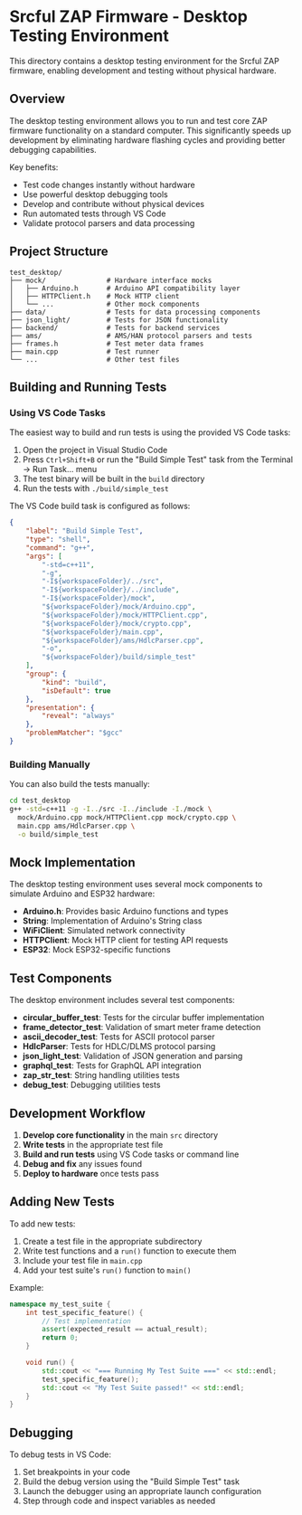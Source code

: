 # Srcful ZAP Firmware - Desktop Testing Environment

This directory contains a desktop testing environment for the Srcful ZAP firmware, enabling development and testing without physical hardware.

## Overview

The desktop testing environment allows you to run and test core ZAP firmware functionality on a standard computer. This significantly speeds up development by eliminating hardware flashing cycles and providing better debugging capabilities.

Key benefits:
- Test code changes instantly without hardware
- Use powerful desktop debugging tools
- Develop and contribute without physical devices
- Run automated tests through VS Code
- Validate protocol parsers and data processing

## Project Structure

```
test_desktop/
├── mock/               # Hardware interface mocks
│   ├── Arduino.h       # Arduino API compatibility layer
│   ├── HTTPClient.h    # Mock HTTP client
│   └── ...             # Other mock components
├── data/               # Tests for data processing components
├── json_light/         # Tests for JSON functionality
├── backend/            # Tests for backend services
├── ams/                # AMS/HAN protocol parsers and tests
├── frames.h            # Test meter data frames
├── main.cpp            # Test runner
└── ...                 # Other test files
```

## Building and Running Tests

### Using VS Code Tasks

The easiest way to build and run tests is using the provided VS Code tasks:

1. Open the project in Visual Studio Code
2. Press `Ctrl+Shift+B` or run the "Build Simple Test" task from the Terminal → Run Task... menu
3. The test binary will be built in the `build` directory
4. Run the tests with `./build/simple_test`

The VS Code build task is configured as follows:

```json
{
    "label": "Build Simple Test",
    "type": "shell",
    "command": "g++",
    "args": [
        "-std=c++11",
        "-g",
        "-I${workspaceFolder}/../src",
        "-I${workspaceFolder}/../include",
        "-I${workspaceFolder}/mock",
        "${workspaceFolder}/mock/Arduino.cpp",
        "${workspaceFolder}/mock/HTTPClient.cpp",
        "${workspaceFolder}/mock/crypto.cpp",
        "${workspaceFolder}/main.cpp",
        "${workspaceFolder}/ams/HdlcParser.cpp",
        "-o",
        "${workspaceFolder}/build/simple_test"
    ],
    "group": {
        "kind": "build",
        "isDefault": true
    },
    "presentation": {
        "reveal": "always"
    },
    "problemMatcher": "$gcc"
}
```

### Building Manually

You can also build the tests manually:

```bash
cd test_desktop
g++ -std=c++11 -g -I../src -I../include -I./mock \
  mock/Arduino.cpp mock/HTTPClient.cpp mock/crypto.cpp \
  main.cpp ams/HdlcParser.cpp \
  -o build/simple_test
```

## Mock Implementation

The desktop testing environment uses several mock components to simulate Arduino and ESP32 hardware:

- **Arduino.h**: Provides basic Arduino functions and types
- **String**: Implementation of Arduino's String class
- **WiFiClient**: Simulated network connectivity
- **HTTPClient**: Mock HTTP client for testing API requests
- **ESP32**: Mock ESP32-specific functions

## Test Components

The desktop environment includes several test components:

- **circular_buffer_test**: Tests for the circular buffer implementation
- **frame_detector_test**: Validation of smart meter frame detection
- **ascii_decoder_test**: Tests for ASCII protocol parser
- **HdlcParser**: Tests for HDLC/DLMS protocol parsing
- **json_light_test**: Validation of JSON generation and parsing
- **graphql_test**: Tests for GraphQL API integration
- **zap_str_test**: String handling utilities tests
- **debug_test**: Debugging utilities tests

## Development Workflow

1. **Develop core functionality** in the main `src` directory
2. **Write tests** in the appropriate test file
3. **Build and run tests** using VS Code tasks or command line
4. **Debug and fix** any issues found
5. **Deploy to hardware** once tests pass

## Adding New Tests

To add new tests:

1. Create a test file in the appropriate subdirectory
2. Write test functions and a `run()` function to execute them
3. Include your test file in `main.cpp`
4. Add your test suite's `run()` function to `main()`

Example:

```cpp
namespace my_test_suite {
    int test_specific_feature() {
        // Test implementation
        assert(expected_result == actual_result);
        return 0;
    }

    void run() {
        std::cout << "=== Running My Test Suite ===" << std::endl;
        test_specific_feature();
        std::cout << "My Test Suite passed!" << std::endl;
    }
}
```

## Debugging

To debug tests in VS Code:

1. Set breakpoints in your code
2. Build the debug version using the "Build Simple Test" task
3. Launch the debugger using an appropriate launch configuration
4. Step through code and inspect variables as needed